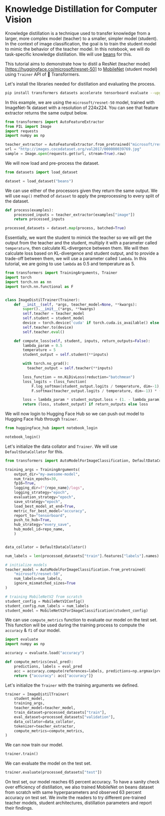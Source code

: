 <!--Copyright 2023 The HuggingFace Team. All rights reserved.

Licensed under the Apache License, Version 2.0 (the "License"); you may not use this file except in compliance with
the License. You may obtain a copy of the License at

http://www.apache.org/licenses/LICENSE-2.0

Unless required by applicable law or agreed to in writing, software distributed under the License is distributed on
an "AS IS" BASIS, WITHOUT WARRANTIES OR CONDITIONS OF ANY KIND, either express or implied. See the License for the
specific language governing permissions and limitations under the License.

⚠️ Note that this file is in Markdown but contain specific syntax for our doc-builder (similar to MDX) that may not be
rendered properly in your Markdown viewer.

-->
# Knowledge Distillation for Computer Vision

Knowledge distillation is a technique used to transfer knowledge from a larger, more complex model (teacher) to a smaller, simpler model (student). In the context of image classification, the goal is to train the student model to mimic the behavior of the teacher model. In this notebook, we will do task-specific knowledge distillation. We will use [beans](https://huggingface.co/datasets/beans) for this.

This tutorial aims to demonstrate how to distil a ResNet (teacher model)[https://huggingface.co/microsoft/resnet-50] to [MobileNet](https://huggingface.co/google/mobilenet_v2_1.4_224) (student model) using `Trainer` API of 🤗 Transformers.

Let's install the libraries needed for distillation and evaluating the process. 

```bash
pip install transformers datasets accelerate tensorboard evaluate --upgrade
```

In this example, we are using the `microsoft/resnet-50` model, trained with ImageNet-1k dataset with a resolution of 224x224. You can see that feature extractor returns the same output below.

```python
from transformers import AutoFeatureExtractor
from PIL import Image
import requests
import numpy as np

teacher_extractor = AutoFeatureExtractor.from_pretrained("microsoft/resnet-50")
url = "http://images.cocodataset.org/val2017/000000039769.jpg"
sample = Image.open(requests.get(url, stream=True).raw)
```

We will now load and pre-process the dataset. 

```python
from datasets import load_dataset

dataset = load_dataset("beans")
```

We can use either of the processors given they return the same output. We will use `map()` method of `dataset` to apply the preprocessing to every split of the dataset.

```python
def process(examples):
    processed_inputs = teacher_extractor(examples["image"])
    return processed_inputs

processed_datasets = dataset.map(process, batched=True)
```

Essentially, we want the student to mimick the teacher so we will get the output from the teacher and the student, multiply it with a parameter called `temperature`, then calculate KL-divergence between them. We will then calculate loss based on KL-divergence and student output, and to provide a trade-off between them, we will use a parameter called `lambda`. In this tutorial, we are going to use `lambda` as 0.5 and temperature as 5.


```python
from transformers import TrainingArguments, Trainer
import torch
import torch.nn as nn
import torch.nn.functional as F


class ImageDistilTrainer(Trainer):
    def __init__(self, *args, teacher_model=None, **kwargs):
        super().__init__(*args, **kwargs)
        self.teacher = teacher_model
        self.student = student_model
        device = torch.device('cuda' if torch.cuda.is_available() else 'cpu')
        self.teacher.to(device)
        self.teacher.eval()

    def compute_loss(self, student, inputs, return_outputs=False):
        lambda_param = 0.5
        temperature = 5
        student_output = self.student(**inputs)

        with torch.no_grad():
          teacher_output = self.teacher(**inputs)

        loss_function = nn.KLDivLoss(reduction="batchmean")
        loss_logits = (loss_function(
            F.log_softmax(student_output.logits / temperature, dim=-1),
            F.softmax(teacher_output.logits / temperature, dim=-1)) * (temperature ** 2))

        loss = lambda_param * student_output.loss + (1. - lambda_param) * loss_logits
        return (loss, student_output) if return_outputs else loss
```

We will now login to Hugging Face Hub so we can push out model to Hugging Face Hub through `Trainer`. 

```python
from huggingface_hub import notebook_login

notebook_login()
```

Let's initialize the data collator and `Trainer`. We will use `DefaultDataCollator` for this. 

```python
from transformers import AutoModelForImageClassification, DefaultDataCollator, MobileNetV2Config, MobileNetV2ForImageClassification

training_args = TrainingArguments(
    output_dir="my-awesome-model",
    num_train_epochs=30,
    fp16=True,
    logging_dir=f"{repo_name}/logs",
    logging_strategy="epoch",
    evaluation_strategy="epoch",
    save_strategy="epoch",
    load_best_model_at_end=True,
    metric_for_best_model="accuracy",
    report_to="tensorboard",
    push_to_hub=True,
    hub_strategy="every_save",
    hub_model_id=repo_name,
    )


data_collator = DefaultDataCollator()

num_labels = len(processed_datasets["train"].features["labels"].names)

# initialize models
teacher_model = AutoModelForImageClassification.from_pretrained(
    "microsoft/resnet-50",
    num_labels=num_labels,
    ignore_mismatched_sizes=True
)

# training MobileNetV2 from scratch
student_config = MobileNetV2Config()
student_config.num_labels = num_labels
student_model = MobileNetV2ForImageClassification(student_config)
```

We can use `compute_metrics` function to evaluate our model on the test set. This function will be used during the training process to compute the `accuracy` & `f1` of our model.

```python
import evaluate
import numpy as np

accuracy = evaluate.load("accuracy")

def compute_metrics(eval_pred):
    predictions, labels = eval_pred
    acc = accuracy.compute(references=labels, predictions=np.argmax(predictions, axis=1))
    return {"accuracy": acc["accuracy"]}
```

Let's initialize the `Trainer` with the training arguments we defined. 

```python
trainer = ImageDistilTrainer(
    student_model,
    training_args,
    teacher_model=teacher_model,
    train_dataset=processed_datasets["train"],
    eval_dataset=processed_datasets["validation"],
    data_collator=data_collator,
    tokenizer=teacher_extractor,
    compute_metrics=compute_metrics,
)
```

We can now train our model.

```python
trainer.train()
```

We can evaluate the model on the test set.

```python
trainer.evaluate(processed_datasets["test"])
```

On test set, our model reaches 65 percent accuracy. To have a sanity check over efficiency of distillation, we also trained MobileNet on beans dataset from scratch with same hyperparameters and observed 63 percent accuracy on test set. We invite the readers to try different pre-trained teacher models, student architectures, distillation parameters and report their findings.
